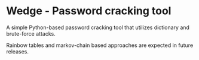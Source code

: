 Wedge - Password cracking tool
==========

A simple Python-based password cracking tool that utilizes dictionary and brute-force attacks. 

Rainbow tables and markov-chain based approaches are expected in future releases.
